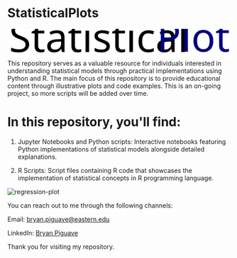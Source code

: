 # StatisticalPlots
![logo](drawing.svg)
This repository serves as a valuable resource for individuals interested in understanding statistical models through practical implementations using Python and R. The main focus of this repository is to provide educational content through illustrative plots and code examples. This is an on-going project, so more scripts will be added over time. 

# In this repository, you'll find:

1. Jupyter Notebooks and Python scripts: Interactive notebooks featuring Python implementations of statistical models alongside detailed explanations.

2. R Scripts: Script files containing R code that showcases the implementation of statistical concepts in R programming language.

![regression-plot](https://imgur.com/NYoRSUg.gif)


You can reach out to me through the following channels:

Email: bryan.piguave@eastern.edu

LinkedIn: [Bryan Piguave](https://www.linkedin.com/in/bryan-piguave-llano/)

Thank you for visiting my repository. 




